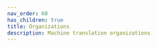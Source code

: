 ```yaml
---
nav_order: 60
has_children: true
title: Organizations
description: Machine translation organizations
---
```

